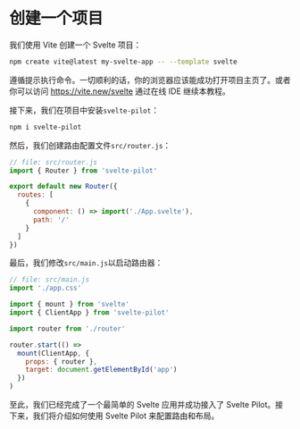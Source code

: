 # 创建一个项目

我们使用 Vite 创建一个 Svelte 项目：

```sh
npm create vite@latest my-svelte-app -- --template svelte
```

遵循提示执行命令。一切顺利的话，你的浏览器应该能成功打开项目主页了。或者你可以访问 https://vite.new/svelte 通过在线 IDE 继续本教程。

接下来，我们在项目中安装`svelte-pilot`：

```sh
npm i svelte-pilot
```

然后，我们创建路由配置文件`src/router.js`：

```js
// file: src/router.js
import { Router } from 'svelte-pilot'

export default new Router({
  routes: [
    {
      component: () => import('./App.svelte'),
      path: '/'
    }
  ]
})
```

最后，我们修改`src/main.js`以启动路由器：

```js
// file: src/main.js
import './app.css'

import { mount } from 'svelte'
import { ClientApp } from 'svelte-pilot'

import router from './router'

router.start(() =>
  mount(ClientApp, {
    props: { router },
    target: document.getElementById('app')
  })
)
```

至此，我们已经完成了一个最简单的 Svelte 应用并成功接入了 Svelte Pilot。接下来，我们将介绍如何使用 Svelte Pilot 来配置路由和布局。
